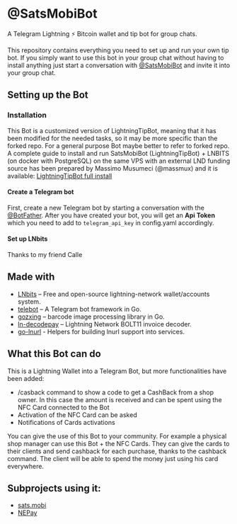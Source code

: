 # @SatsMobiBot

A Telegram Lightning ⚡️ Bitcoin wallet and tip bot for group chats.

This repository contains everything you need to set up and run your own tip bot. If you simply want to use this bot in your group chat without having to install anything just start a conversation with [@SatsMobiBot](https://t.me/SatsMobiBot) and invite it into your group chat.

## Setting up the Bot

### Installation

This Bot is a customized version of LightningTipBot, meaning that it has been modified for the needed tasks, so it may be more specific than the forked repo. For a general purpose Bot maybe better to refer to forked repo. A complete guide to install and run SatsMobiBot (LightningTipBot) + LNBITS (on docker with PostgreSQL) on the same VPS with an external LND funding source has been prepared by Massimo Musumeci (@massmux) and it is available: [LightningTipBot full install](https://www.massmux.com/howto-complete-lightningtipbot-lnbits-setup-vps/)


#### Create a Telegram bot

First, create a new Telegram bot by starting a conversation with the [@BotFather](https://core.telegram.org/bots#6-botfather). After you have created your bot, you will get an **Api Token** which you need to add to `telegram_api_key` in config.yaml accordingly.

#### Set up LNbits

Thanks to my friend Calle

## Made with

- [LNbits](https://github.com/lnbits/lnbits) – Free and open-source lightning-network wallet/accounts system.
- [telebot](https://github.com/tucnak/telebot) – A Telegram bot framework in Go.
- [gozxing](https://github.com/makiuchi-d/gozxing) – barcode image processing library in Go.
- [ln-decodepay](https://github.com/fiatjaf/ln-decodepay) – Lightning Network BOLT11 invoice decoder.
- [go-lnurl](https://github.com/fiatjaf/go-lnurl) - Helpers for building lnurl support into services.

## What this Bot can do

This is a Lightning Wallet into a Telegram Bot, but more functionalities have been added:

- /casback command to show a code to get a CashBack from a shop owner. In this case the amount is received and can be spent using the NFC Card connected to the Bot
- Activation of the NFC Card can be asked
- Notifications of Cards activations

You can give the use of this Bot to your community. For example a physical shop manager can use this Bot + the NFC Cards. They can give the cards to their clients and send cashback for each purchase, thanks to the cashback command. The client will be able to spend the money just using his card everywhere.

## Subprojects using it:

- [sats.mobi](https://www.satsmobi.com)
- [NEPay](https://www.nepay.ch)
